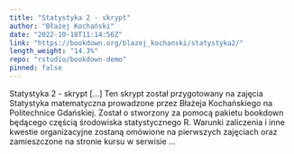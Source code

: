 ```yaml
---
title: "Statystyka 2 - skrypt"
author: "Błażej Kochański"
date: "2022-10-18T11:14:56Z"
link: "https://bookdown.org/blazej_kochanski/statystyka2/"
length_weight: "14.3%"
repo: "rstudio/bookdown-demo"
pinned: false
---
```


Statystyka 2 - skrypt [...] Ten skrypt został przygotowany na zajęcia Statystyka matematyczna prowadzone przez Błażeja Kochańskiego na Politechnice Gdańskiej. Został o stworzony za pomocą pakietu bookdown będącego częścią środowiska statystycznego R. Warunki zaliczenia i inne kwestie organizacyjne zostaną omówione na pierwszych zajęciach oraz zamieszczone na stronie kursu w serwisie ...
